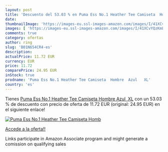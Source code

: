 ```yaml
---
layout: post
title: 'Descuento del 53.03 % en Puma Ess No.1 Heather Tee Camiseta  Homb'
date: 
thumbnailImage: 'https://images-eu.ssl-images-amazon.com/images/I/41XCvYQzKmL._SL200_.jpg'
images: [ 'https://images-eu.ssl-images-amazon.com/images/I/41XCvYQzKmL._SL200_.jpg' ]
comments: true
category: ofertas
author: ring
slug: 'B01N654CR4-es'
description:
actualPrice: 11.72 EUR
currency: EUR
price: 11.72
comparePrice: 24.95 EUR
inStock: true
prodname: 'Puma Ess No.1 Heather Tee Camiseta  Hombre  Azul   XL'
country: 'es'
---
```


Tienes [Puma Ess No.1 Heather Tee Camiseta  Hombre  Azul   XL](https://www.amazon.es/dp/B01N654CR4/?tag=tolees-21) con un 53.03 % de descuento con precio de oferta de 11.72 EUR (original: 24.95 EUR) en el siguiente enlace!

[![Puma Ess No.1 Heather Tee Camiseta  Homb](https://images-eu.ssl-images-amazon.com/images/I/41XCvYQzKmL._SL200_.jpg)](https://www.amazon.es/dp/B01N654CR4/?tag=tolees-21)

[Accede a la oferta!!](https://www.amazon.es/dp/B01N654CR4/?tag=tolees-21)

Links participate in Amazon Associate program and might generate a comission on qualifying sales



